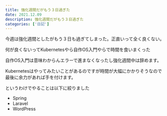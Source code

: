 ```yaml
---
title: 強化週間だがもう３日過ぎた
date: 2021.12.09
description: 強化週間だがもう３日過ぎた
categories: ['日記']
---
```


今週は強化週間としたがもう３日も過ぎてしまった。正直いって全く良くない。

何が良くないってKubernetesやら自作OS入門やらで時間を食いまくった

自作OS入門は意味わからんエラーで進まなくなったし強化週間中は辞めます。

Kubernetesはやってみたいことがあるのですが時間が大幅にかかりそうなので最後に余力があれば手を付けます。

というわけでやることは以下に絞りました
* Spring
* Laravel
* WordPress


